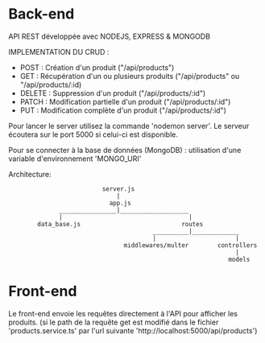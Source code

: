 # Back-end

API REST développée avec NODEJS, EXPRESS & MONGODB

IMPLEMENTATION DU CRUD :

- POST : Création d'un produit ("/api/products")
- GET : Récupération d'un ou plusieurs produits ("/api/products" ou "/api/products/:id)
- DELETE : Suppression d'un produit ("/api/products/:id")
- PATCH : Modification partielle d'un produit ("/api/products/:id")
- PUT : Modification complète d'un produit ("/api/products/:id")

Pour lancer le server utilisez la commande 'nodemon server'. Le serveur écoutera sur le port 5000 si celui-ci est disponible.

Pour se connecter à la base de données (MongoDB) : utilisation d'une variable d'environnement 'MONGO_URI'

Architecture:

                              server.js
                                  |
                                app.js
                  ________________|___________________
                  |                                   |
            data_base.js                            routes
                                            __________|_____________
                                            |                      |
                                    middlewares/multer        controllers
                                                                   |
                                                                 models

# Front-end

Le front-end envoie les requêtes directement à l'API pour afficher les produits. (si le path de la requête get est modifié dans le fichier 'products.service.ts' par l'url suivante 'http://localhost:5000/api/products')
